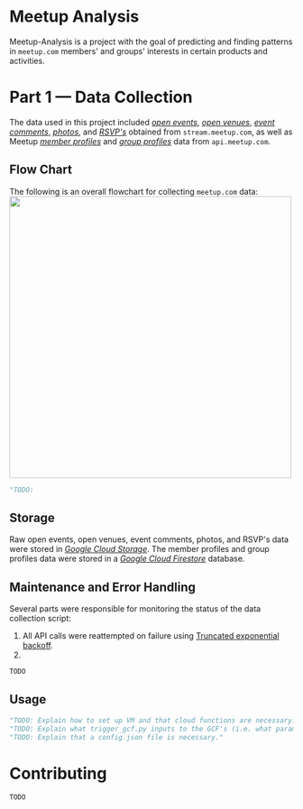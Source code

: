 # Meetup Analysis

Meetup-Analysis is a project with the goal of predicting and finding patterns in `meetup.com` members' and groups' interests in certain products and activities. 

# Part 1 — Data Collection

The data used in this project included [_open events_](http://stream.meetup.com/2/open_events), [_open venues_](http://stream.meetup.com/2/open_venues?trickle), [_event comments_](http://stream.meetup.com/2/event_comments), [_photos_](http://stream.meetup.com/2/photos), and [_RSVP's_](http://stream.meetup.com/2/rsvps) obtained from `stream.meetup.com`, as well as Meetup [_member profiles_](https://api.meetup.com/2/members/) and [_group profiles_](https://api.meetup.com/2/groups) data from `api.meetup.com`. 

## Flow Chart

The following is an overall flowchart for collecting `meetup.com` data:
<img src="https://www.lucidchart.com/publicSegments/view/fc5e8185-0163-442b-b6d9-88d68fba0d50/image.png" width="500"/>
```python
"TODO:
```

## Storage

Raw open events, open venues, event comments, photos, and RSVP's data were stored in [_Google Cloud Storage_](https://console.cloud.google.com/storage/browser/meetup_stream_data?project=meetup-analysis). The member profiles and group profiles data were stored in a [_Google Cloud Firestore_](https://console.cloud.google.com/firestore) database.

## Maintenance and Error Handling

Several parts were responsible for monitoring the status of the data collection script:

1. All API calls were reattempted on failure using [Truncated exponential backoff](https://cloud.google.com/storage/docs/exponential-backoff).
2. 
```bash
TODO
```

## Usage

```python
"TODO: Explain how to set up VM and that cloud functions are necessary."
"TODO: Explain what trigger_gcf.py inputs to the GCF's (i.e. what parameters should the GCf's take)"
"TODO: Explain that a config.json file is necessary."
```

# Contributing
```bash
TODO
```
